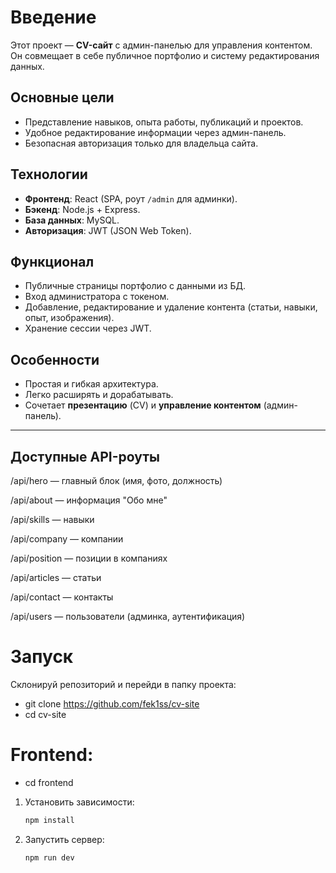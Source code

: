 # Введение

Этот проект — **CV-сайт** с админ-панелью для управления контентом.  
Он совмещает в себе публичное портфолио и систему редактирования данных.

## Основные цели
- Представление навыков, опыта работы, публикаций и проектов.
- Удобное редактирование информации через админ-панель.
- Безопасная авторизация только для владельца сайта.

## Технологии
- **Фронтенд**: React (SPA, роут `/admin` для админки).
- **Бэкенд**: Node.js + Express.
- **База данных**: MySQL.
- **Авторизация**: JWT (JSON Web Token).

## Функционал
- Публичные страницы портфолио с данными из БД.
- Вход администратора с токеном.
- Добавление, редактирование и удаление контента (статьи, навыки, опыт, изображения).
- Хранение сессии через JWT.

## Особенности
- Простая и гибкая архитектура.
- Легко расширять и дорабатывать.
- Сочетает **презентацию** (CV) и **управление контентом** (админ-панель).

---



## Доступные API-роуты

/api/hero — главный блок (имя, фото, должность)

/api/about — информация "Обо мне"

/api/skills — навыки

/api/company — компании

/api/position — позиции в компаниях

/api/articles — статьи

/api/contact — контакты

/api/users — пользователи (админка, аутентификация)


# Запуск
Склонируй репозиторий и перейди в папку проекта:
- git clone https://github.com/fek1ss/cv-site
- cd cv-site



# Frontend:
- cd frontend
1. Установить зависимости:
   ```bash
   npm install

2. Запустить сервер:
   ```bash
   npm run dev
